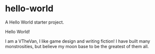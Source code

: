 # hello-world
A Hello World starter project.

Hello World! 

I am a VTheVan, I like game design and writing fiction!
I have built many monstrosities, but believe my moon base to be the greatest of them all.
